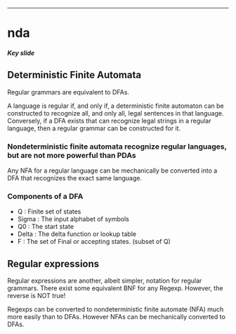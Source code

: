 ---
# nda

##### Key slide


## Deterministic Finite Automata


Regular grammars are equivalent to DFAs.

A language is regular if, and only if, a deterministic finite automaton
can be constructed to recognize all, and only all, legal sentences in that language.
Conversely, if a DFA exists that can recognize legal strings in a regular language,
then a regular grammar can be constructed for it.

### Nondeterministic finite automata recognize regular languages, but are not more powerful than PDAs

Any NFA for a regular language can be mechanically be converted into a DFA
that recognizes the exact same language.

### Components of a DFA

- Q : Finite set of states
- Sigma : The input alphabet of symbols
- Q0 : The start state
- Delta : The delta function or lookup table
- F : The set of Final or accepting states. (subset of Q)



## Regular expressions

Regular expressions are another, albeit simpler, notation for regular grammars.
There exist some equivalent BNF for any Regexp. However, the reverse is NOT true!

Regexps can be converted to nondeterministic finite automate (NFA) much more
easily than to DFAs. However NFAs can be mechanically converted to DFAs.

